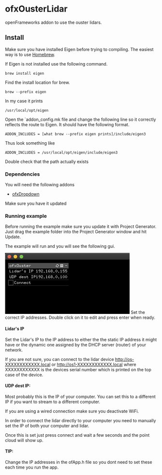 # ofxOusterLidar
openFrameworks addon to use the ouster lidars. 

## Install

Make sure you have installed Eigen before trying to compiling. 
The easiest way is to use [Homebrew](https://brew.sh/).

If Eigen is not installed use the following command.
```
brew install eigen
```
Find the install location for brew.
```
brew --prefix eigen
```
In my case it prints 
```
/usr/local/opt/eigen
```
Open the `addon_config.mk file and change the following line so it correctly reflects the route to Eigen.
It should have the following format.

```
ADDON_INCLUDES = [what brew --prefix eigen prints]/include/eigen3
```
Thus look something like
```
ADDON_INCLUDES = /usr/local/opt/eigen/include/eigen3
```

Double check that the path actually exists

### Dependencies
You will need the following addons

* [ofxDropdown](https://github.com/roymacdonald/ofxDropdown/)

Make sure you have it updated

### Running example

Before running the example make sure you update it with Project Generator.
Just drag the example folder into the Project Generator window and hit Update.

The example will run and you will see the following gui.

![](gui.png)
Set the correct IP addresses. Double click on it to edit and press enter when ready.

#### Lidar's IP
Set the Lidar's IP to the IP address to either the the static IP address it might have or the dynamic one assigned by the DHCP server (router) of your network. 

If you are not sure, you can connect to the lidar device http://os-XXXXXXXXXXXX.local or http://os1-XXXXXXXXXXXX.local where XXXXXXXXXXXX is the devices serial number which is printed on the top case of the device.

#### UDP dest IP: 
Most probably this is the IP of your computer. You can set this to a different IP if you want to stream to a different computer. 

If you are using a wired connection make sure you deactivate WiFi.

In order to connect the lidar directly to your computer you need to manually set the IP of both your computer and lidar. 

Once this is set just press connect and wait a few seconds and the point cloud will show up.

#### TIP:
Change the IP addresses in the ofApp.h file so you dont need to set these each time you run the app.


